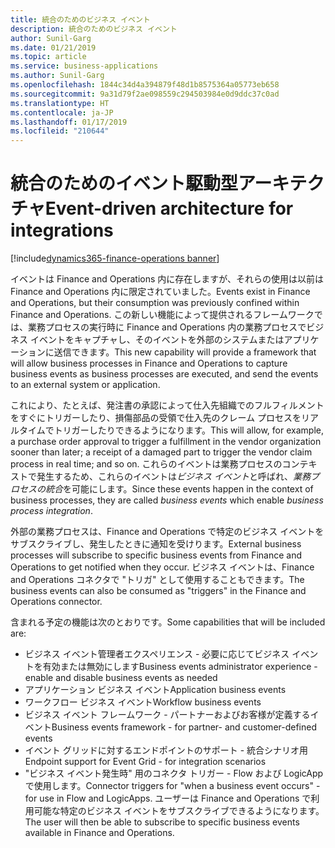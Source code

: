 ```yaml
---
title: 統合のためのビジネス イベント
description: 統合のためのビジネス イベント
author: Sunil-Garg
ms.date: 01/21/2019
ms.topic: article
ms.service: business-applications
ms.author: Sunil-Garg
ms.openlocfilehash: 1844c34d4a394879f48d1b8575364a05773eb658
ms.sourcegitcommit: 9a31d79f2ae098559c294503984e0d9ddc37c0ad
ms.translationtype: HT
ms.contentlocale: ja-JP
ms.lasthandoff: 01/17/2019
ms.locfileid: "210644"
---
```

#  <a name="event-driven-architecture-for-integrations"></a><span data-ttu-id="f3b5a-103">統合のためのイベント駆動型アーキテクチャ</span><span class="sxs-lookup"><span data-stu-id="f3b5a-103">Event-driven architecture for integrations</span></span> 
[!include[dynamics365-finance-operations banner](../includes/dynamics365-finance-operations.md)]





<span data-ttu-id="f3b5a-104">イベントは Finance and Operations 内に存在しますが、それらの使用は以前は Finance and Operations 内に限定されていました。</span><span class="sxs-lookup"><span data-stu-id="f3b5a-104">Events exist in Finance and Operations, but their consumption was previously confined within Finance and Operations.</span></span> <span data-ttu-id="f3b5a-105">この新しい機能によって提供されるフレームワークでは、業務プロセスの実行時に Finance and Operations 内の業務プロセスでビジネス イベントをキャプチャし、そのイベントを外部のシステムまたはアプリケーションに送信できます。</span><span class="sxs-lookup"><span data-stu-id="f3b5a-105">This new capability will provide a framework that will allow business processes in Finance and Operations to capture business events as business processes are executed, and send the events to an external system or application.</span></span>

<span data-ttu-id="f3b5a-106">これにより、たとえば、発注書の承認によって仕入先組織でのフルフィルメントをすぐにトリガーしたり、損傷部品の受領で仕入先のクレーム プロセスをリアルタイムでトリガーしたりできるようになります。</span><span class="sxs-lookup"><span data-stu-id="f3b5a-106">This will allow, for example, a purchase order approval to trigger a fulfillment in the vendor organization sooner than later; a receipt of a damaged part to trigger the vendor claim process in real time; and so on.</span></span> <span data-ttu-id="f3b5a-107">これらのイベントは業務プロセスのコンテキストで発生するため、これらのイベントは*ビジネス イベント*と呼ばれ、*業務プロセスの統合*を可能にします。</span><span class="sxs-lookup"><span data-stu-id="f3b5a-107">Since these events happen in the context of business processes, they are called *business events* which enable *business process integration*.</span></span>

<span data-ttu-id="f3b5a-108">外部の業務プロセスは、Finance and Operations で特定のビジネス イベントをサブスクライブし、発生したときに通知を受けります。</span><span class="sxs-lookup"><span data-stu-id="f3b5a-108">External business processes will subscribe to specific business events from Finance and Operations to get notified when they occur.</span></span> <span data-ttu-id="f3b5a-109">ビジネス イベントは、Finance and Operations コネクタで "トリガ" として使用することもできます。</span><span class="sxs-lookup"><span data-stu-id="f3b5a-109">The business events can also be consumed as "triggers" in the Finance and Operations connector.</span></span>

<span data-ttu-id="f3b5a-110">含まれる予定の機能は次のとおりです。</span><span class="sxs-lookup"><span data-stu-id="f3b5a-110">Some capabilities that will be included are:</span></span>

- <span data-ttu-id="f3b5a-111">ビジネス イベント管理者エクスペリエンス - 必要に応じてビジネス イベントを有効または無効にします</span><span class="sxs-lookup"><span data-stu-id="f3b5a-111">Business events administrator experience - enable and disable business events as needed</span></span>
- <span data-ttu-id="f3b5a-112">アプリケーション ビジネス イベント</span><span class="sxs-lookup"><span data-stu-id="f3b5a-112">Application business events</span></span>
- <span data-ttu-id="f3b5a-113">ワークフロー ビジネス イベント</span><span class="sxs-lookup"><span data-stu-id="f3b5a-113">Workflow business events</span></span>
- <span data-ttu-id="f3b5a-114">ビジネス イベント フレームワーク - パートナーおよびお客様が定義するイベント</span><span class="sxs-lookup"><span data-stu-id="f3b5a-114">Business events framework - for partner- and customer-defined events</span></span>
- <span data-ttu-id="f3b5a-115">イベント グリッドに対するエンドポイントのサポート - 統合シナリオ用</span><span class="sxs-lookup"><span data-stu-id="f3b5a-115">Endpoint support for Event Grid - for integration scenarios</span></span>
- <span data-ttu-id="f3b5a-116">"ビジネス イベント発生時" 用のコネクタ トリガー - Flow および LogicApp で使用します。</span><span class="sxs-lookup"><span data-stu-id="f3b5a-116">Connector triggers for "when a business event occurs" - for use in Flow and LogicApps.</span></span> <span data-ttu-id="f3b5a-117">ユーザーは Finance and Operations で利用可能な特定のビジネス イベントをサブスクライブできるようになります。</span><span class="sxs-lookup"><span data-stu-id="f3b5a-117">The user will then be able to subscribe to specific business events available in Finance and Operations.</span></span>


